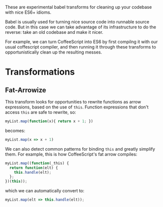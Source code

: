 These are experimental babel transforms for cleaning up your codebase
with nice ES6+ idioms.

Babel is usually used for turning nice source code into runnable
source code. But in this case we can take advantage of its
infrastructure to do the reverse: take an old codebase and make it
nicer.

For example, we can turn CoffeeScript into ES6 by first compilng it
with our usual coffescript compiler, and then running it through these
transforms to opportunistically clean up the resulting messes.

# Transformations

## Fat-Arrowize

This transform looks for opportunities to rewrite functions as arrow
expressions, based on the use of `this`. Function expressions that
don't access `this` are safe to rewrite, so:

```js
myList.map(function(x){ return x + 1; })
```

becomes:

```js
myList.map(x => x + 1)
```

We can also detect common patterns for binding `this` and greatly
simplify them. For example, this is how CoffeeScript's fat arrow
compiles:

```js
myList.map((function(_this) {
  return function(elt) {
    this.handle(elt);
  };
})(this));
```

which we can automatically convert to:

```js
myList.map(elt => this.handle(elt));
```

